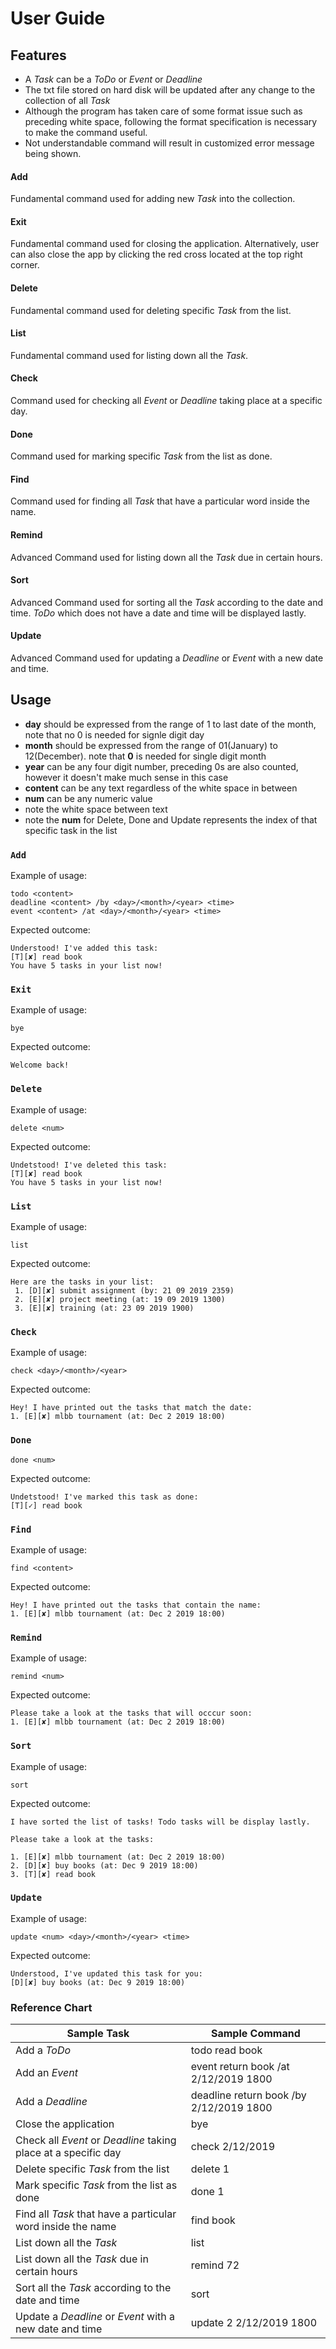 # User Guide
## Features
* A *Task* can be a *ToDo* or *Event* or *Deadline* 
* The txt file stored on hard disk will be updated after any change to the collection of all *Task*
* Although the program has taken care of some format issue such as preceding white space, following the format specification is necessary to make the command useful. 
* Not understandable command will result in customized error message being shown. 

#### Add 
Fundamental command used for adding new *Task* into the collection.
#### Exit
Fundamental command used for closing the application. Alternatively, user can also close the app by clicking the red cross located at the top right corner. 
#### Delete
Fundamental command used for deleting specific *Task* from the list.
#### List
Fundamental command used for listing down all the *Task*. 
#### Check 
Command used for checking all *Event* or *Deadline* taking place at a specific day.
#### Done
Command used for marking specific *Task* from the list as done.
#### Find
Command used for finding all *Task* that have a particular word inside the name.
#### Remind 
Advanced Command used for listing down all the *Task* due in certain hours.
#### Sort
Advanced Command used for sorting all the *Task* according to the date and time. *ToDo* which does not have a date and time will be displayed lastly. 
#### Update
Advanced Command used for updating a *Deadline* or *Event* with a new date and time. 

## Usage
- **day** should be expressed from the range of 1 to last date of the month, note that no 0 is needed for signle digit day
- **month** should be expressed from the range of 01(January) to 12(December). note that **0** is needed for single digit month
- **year** can be any four digit number, preceding 0s are also counted, however it doesn't make much sense in this case
- **content** can be any text regardless of the white space in between
- **num** can be any numeric value
- note the white space between text 
- note the **num** for Delete, Done and Update represents the index of that specific task in the list
### `Add` 
Example of usage: 
```
todo <content>
deadline <content> /by <day>/<month>/<year> <time>
event <content> /at <day>/<month>/<year> <time>
```
Expected outcome:
```
Understood! I've added this task:
[T][✘] read book
You have 5 tasks in your list now!
```

### `Exit` 
Example of usage: 
```
bye
```
Expected outcome:
```
Welcome back!
```

### `Delete` 
Example of usage: 
```
delete <num>
```
Expected outcome:
```
Undetstood! I've deleted this task:
[T][✘] read book
You have 5 tasks in your list now!
```

### `List` 
Example of usage: 
```
list
```

Expected outcome:
```
Here are the tasks in your list:
 1. [D][✘] submit assignment (by: 21 09 2019 2359)
 2. [E][✘] project meeting (at: 19 09 2019 1300)
 3. [E][✘] training (at: 23 09 2019 1900)
```

### `Check` 
Example of usage: 
```
check <day>/<month>/<year>
```
Expected outcome:
```
Hey! I have printed out the tasks that match the date:
1. [E][✘] mlbb tournament (at: Dec 2 2019 18:00)
```

### `Done` 
```
done <num>
```
Expected outcome:
```
Undetstood! I've marked this task as done:
[T][✓] read book
```
### `Find` 
Example of usage: 
```
find <content>
```
Expected outcome:
```
Hey! I have printed out the tasks that contain the name:
1. [E][✘] mlbb tournament (at: Dec 2 2019 18:00)
```

### `Remind` 
Example of usage: 
```
remind <num>
```
Expected outcome:
```
Please take a look at the tasks that will occcur soon:
1. [E][✘] mlbb tournament (at: Dec 2 2019 18:00)
```

### `Sort` 
Example of usage: 
```
sort
```
Expected outcome:
```
I have sorted the list of tasks! Todo tasks will be display lastly.

Please take a look at the tasks:

1. [E][✘] mlbb tournament (at: Dec 2 2019 18:00)
2. [D][✘] buy books (at: Dec 9 2019 18:00)
3. [T][✘] read book
```

### `Update` 
Example of usage: 
```
update <num> <day>/<month>/<year> <time>
```
Expected outcome:
```
Understood, I've updated this task for you:
[D][✘] buy books (at: Dec 9 2019 18:00)
```

### Reference Chart
**Sample Task** | **Sample Command**
------------ | -------------
Add a *ToDo* | todo read book
Add an *Event* | event return book /at 2/12/2019 1800
Add a *Deadline* | deadline return book /by 2/12/2019 1800
Close the application | bye
Check all *Event* or *Deadline* taking place at a specific day | check 2/12/2019
Delete specific *Task* from the list | delete 1
Mark specific *Task* from the list as done | done 1
Find all *Task* that have a particular word inside the name | find book
List down all the *Task* | list
List down all the *Task* due in certain hours | remind 72
Sort all the *Task* according to the date and time | sort
Update a *Deadline* or *Event* with a new date and time | update 2 2/12/2019 1800



